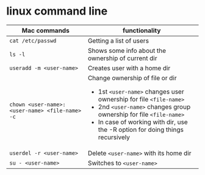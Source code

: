 # linux command line

| Mac commands | functionality |
| ----------------- | ----------------------- |
| `cat /etc/passwd` | Getting a list of users |
| `ls -l` | Shows some info about the ownership of current dir |
| `useradd -m <user-name>` | Creates user with a home dir |
| `chown <user-name>:<user-name> <file-name> -c` | Change ownership of file or dir <ul><li> 1st `<user-name>` changes user ownership for file `<file-name>`</li> <li> 2nd `<user-name>` changes group ownership for file `<file-name>` </li><li> In case of working with dir, use the -R option for doing things recursively </li></ul>|
| `userdel -r <user-name>` | Delete `<user-name>` with its home dir |
| `su - <user-name>` | Switches to `<user-name>` |